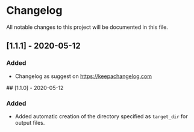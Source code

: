 # Changelog

All notable changes to this project will be documented in this file.

## [1.1.1] - 2020-05-12
### Added
- Changelog as suggest on <https://keepachangelog.com>

## [1.1.0] - 2020-05-12
### Added
- Added automatic creation of the directory specified as `target_dir` for output files.

